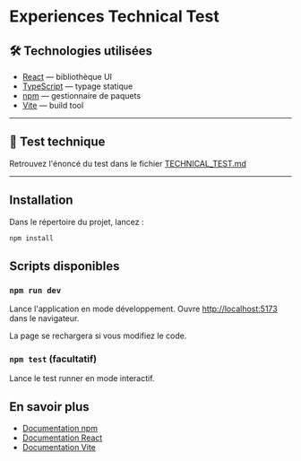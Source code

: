 # Experiences Technical Test

## 🛠️ Technologies utilisées

- [React](https://react.dev/) — bibliothèque UI
- [TypeScript](https://www.typescriptlang.org/) — typage statique
- [npm](https://www.npmjs.com/) — gestionnaire de paquets
- [Vite](https://vite.dev/) — build tool

---

## 📄 Test technique

Retrouvez l'énoncé du test dans le fichier [TECHNICAL_TEST.md](./TECHNICAL_TEST.md)

---

## Installation

Dans le répertoire du projet, lancez :

```bash
npm install
```

## Scripts disponibles

### `npm run dev`

Lance l'application en mode développement.
Ouvre [http://localhost:5173](http://localhost:5173) dans le navigateur.

La page se rechargera si vous modifiez le code.

### `npm test` (facultatif)

Lance le test runner en mode interactif.

## En savoir plus

- [Documentation npm](https://www.npmjs.com/)
- [Documentation React](https://reactjs.org/)
- [Documentation Vite](https://vitejs.dev/guide/)
